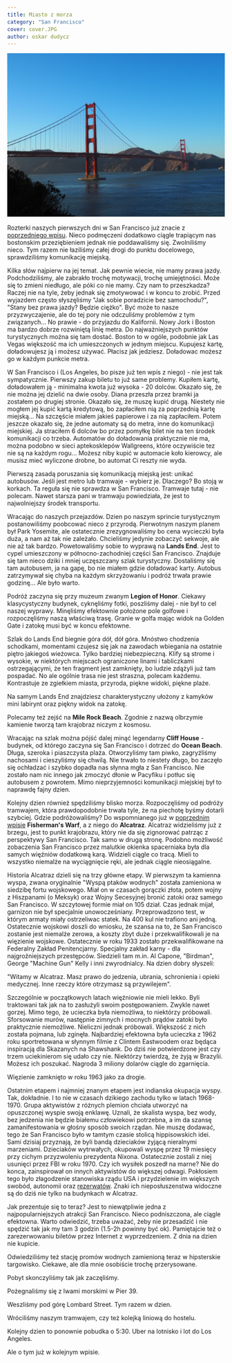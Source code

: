 ```yaml
---
title: Miasto z morza
category: "San Francisco"
cover: cover.JPG
author: oskar dudycz
---
```


![front](cover.JPG)

Rozterki naszych pierwszych dni w San Francisco już znacie z [poprzedniego wpisu](/kwiaty-we-wlosach). Nieco podmęczeni dodatkowo ciągle trapiącym nas bostonskim przeziębieniem jednak nie poddawaliśmy się. Zwolniliśmy nieco. Tym razem nie łaziliśmy całej drogi do punktu docelowego, sprawdziliśmy komunikację miejską.

Kilka słów najpierw na jej temat. Jak pewnie wiecie, nie mamy prawa jazdy. Podchodziliśmy, ale zabrakło trochę motywacji, trochę umiejętności. Może się to zmieni niedługo, ale póki co nie mamy. Czy nam to przeszkadza? Raczej nie na tyle, żeby jednak się zmotywować i w koncu to zrobić. Przed wyjazdem często słyszęliśmy "Jak sobie poradzicie bez samochodu?", "Stany bez prawa jazdy? Będzie ciężko". Być może to nasze przyzwyczajenie, ale do tej pory nie odczuliśmy problemów z tym związanych... No prawie - do przyjazdu do Kalifornii. Nowy Jork i Boston ma bardzo dobrze rozwiniętą linię metra. Do najważniejszych punktów turystycznych można się tam dostać. Boston to w ogóle, podobnie jak Las Vegas większość ma ich umieszczonych w jednym miejscu. Kupujesz kartę, doładowujesz ją i możesz używać. Płacisz jak jedziesz. Doładowac możesz go w każdym punkcie metra.

W San Francisco i (Los Angeles, bo pisze już ten wpis z niego) - nie jest tak sympatycznie. Pierwszy zakup biletu to już same problemy. Kupiłem kartę, doładowałem ją - minimalna kwota już wysoka - 20 dolców. Okazało się, że nie można jej dzielić na dwie osoby. Diana przeszła przez bramki ja zostałem po drugiej stronie. Okazało się, że muszę kupić drugą. Niestety nie mogłem jej kupić kartą kredytową, bo zapłaciłem nią za poprzednią kartę miejską... Na szczęście miałem jakieś papierowe i za nią zapłaciłem. Potem jeszcze okazało się, że jedne automaty są do metra, inne do komunikacji miejskiej. Ja straciłem 6 dolców bo przez pomyłkę bilet nie na ten środek komunikacji co trzeba. Automatów do doładowania praktycznie nie ma, można podobno w sieci aptekosklepów Wallgreens, które oczywiście tez nie są na każdym rogu... Możesz niby kupić w automacie koło kierowcy, ale musisz mieć wyliczone drobne, bo automat Ci reszty nie wyda.

Pierwszą zasadą poruszania się komunikacją miejską jest: unikać autobusów. Jeśli jest metro lub tramwaje - wybierz je. Dlaczego? Bo stoją w korkach. Ta reguła się nie sprawdza w San Francisco. Tramwaje tutaj - nie polecam. Nawet starsza pani w tramwaju powiedziała, że jest to najwolniejszy środek transportu.

Wracając do naszych przejazdów. Dzien po naszym sprincie turystycznym postanowiliśmy poobcować nieco z przyrodą. Pierwotnym naszym planem był Park Yosemite, ale ostatecznie zrezygnowaliśmy bo cena wycieczki była duża, a nam aż tak nie zależało. Chcieliśmy jedynie zobaczyć sekwoje, ale nie aż tak bardzo. Powetowaliśmy sobie to wyprawą na **Lands End**. Jest to cypel umieszczony w północno-zachodniej części San Francisco. Znajduje się tam nieco dziki i mniej uczęszczany szlak turystyczny. Dostaliśmy się tam autobusem, ja na gapę, bo nie miałem gdzie doładować karty. Autobus zatrzymywał się chyba na każdym skrzyżowaniu i podróż trwała prawie godzinę... Ale było warto.

Podróż zaczyna się przy muzeum zwanym **Legion of Honor**. Ciekawy klasycystyczny budynek, cyknęliśmy fotki, poszliśmy dalej - nie był to cel naszej wyprawy. Minęliśmy efektownie położone pole golfowe i rozpoczęliśmy naszą właściwą trasę. Granie w golfa mając widok na Golden Gate i zatokę musi być w koncu efektowne.

Szlak do Lands End biegnie góra dół, dół góra. Mnóstwo chodzenia schodkami, momentami czujesz się jak na zawodach wbiegania na ostatnie piętro jakiegoś wieżowca. Tylko bardziej niebezpieczną. Klify są strome i wysokie, w niektórych miejscach ograniczone linami i tabliczkami ostrzegającymi, że ten fragment jest zamknięty, bo ludzie zdążyli już tam pospadać. No ale ogólnie trasa nie jest straszna, polecam każdemu. Kontrastuje ze zgiełkiem miasta, przyroda, piękne widoki, piękne plaże. 

Na samym Lands End znajdziesz charakterystyczny ułożony z kamyków mini labirynt oraz piękny widok na zatokę. 

Polecamy też zejść na **Mile Rock Beach**. Zgodnie z nazwą olbrzymie kamienie tworzą tam krajobraz niczym z kosmosu.

Wracając na szlak można pójść dalej minąć legendarny **Cliff House** - budynek, od którego zaczyna się San Francisco i dotrzeć do **Ocean Beach**. Długa, szeroka i piaszczysta plaża. Otworzyliśmy tam piwko, zagryźliśmy nachosami i cieszyliśmy się chwilą. Nie trwało to niestety długo, bo zaczęło się ochładzać i szybko dopadła nas słynna mgła z San Francisco. Nie zostało nam nic innego jak zmoczyć dłonie w Pacyfiku i potłuc się autobusem z powrotem. Mimo nieprzyjemności komunikacji miejskiej był to naprawdę fajny dzien.

Kolejny dzien również spędziliśmy blisko morza. Rozpoczęliśmy od podróży tramwajem, która prawdopodobnie trwała tyle, że na piechotę byśmy dotarli szybciej. Gdzie podróżowaliśmy? Do wspomnianego już w [poprzednim wpisie](/kwiaty-we-wlosach) **Fisherman's Warf**, a z niego do **Alcatraz**. Alcatraz widzieliśmy już z brzegu, jest to punkt krajobrazu, który nie da się zignorować patrząc z perspektywy San Francisco. Tak samo w drugą stronę. Podobno możliwość zobaczenia San Francisco przez malutkie okienka spacerniaka była dla samych więźniów dodatkową karą. Widzieli ciągle co tracą. Mieli to wszystko niemalże na wyciągnięcie ręki, ale jednak ciągle nieosiągalne.

Historia Alcatraz dzieli się na trzy główne etapy. W pierwszym ta kamienna wyspa, zwana oryginalnie "Wyspą ptaków wodnych" została zamieniona w siedzibę fortu wojskowego. Miał on w czasach gorączki złota, potem wojny z Hiszpanami (o Meksyk) oraz Wojny Secesyjnej bronić zatoki oraz samego San Francisco. W szczytowej formie miał on 105 dział. Czas jednak mijał, garnizon nie był specjalnie unowocześniany. Przeprowadzono test, w którym armaty miały ostrzeliwac statek. Na 400 kul nie trafiono ani jedną. Ostatecznie wojskowi doszli do wniosku, że szansa na to, że San Francisco zostanie jest niemalże zerowa, a koszty zbyt duże i przekwalifikowali je na więzienie wojskowe. Ostatecznie w roku 1933 zostało przekwalifikowane na Federalny Zakład Penitencjarny. Specjalny zakład karny - dla najgroźniejszych przestępców. Siedzieli tam m.in. Al Capone, "Birdman", George "Machine Gun" Kelly i inni zwyrodnialcy. Na dzien dobry słyszeli:

"Witamy w Alcatraz. Masz prawo do jedzenia, ubrania, schronienia i opieki medycznej. Inne rzeczy które otrzymasz są przywilejem".

Szczególnie w początkowych latach więźniowie nie mieli lekko. Byli traktowani tak jak na to zasłużyli swoim postępowaniem. Zwykle nawet gorzej. Mimo tego, że ucieczka była niemożliwa, to niektórzy próbowali. Sforsowanie murów, następnie zimnych i mocnych prądów zatoki było praktycznie niemożliwe. Nieliczni jednak próbowali. Większość z nich została pojmana, lub zginęła. Najbardziej efektowna była ucieczka z 1962 roku sportretowana w słynnym filmie z Clintem Eastwoodem oraz będąca inspiracją dla Skazanych na Shawshank. Do dziś nie potwierdzone jest czy trzem uciekinierom się udało czy nie. Niektórzy twierdzą, że żyją w Brazylii. Możesz ich poszukać. Nagroda 3 miliony dolarów ciągle do zgarnięcia.

Więzienie zamknięto w roku 1963 jako za drogie. 

Ostatnim etapem i najmniej znanym etapem jest indianska okupacja wyspy. Tak, dokładnie. I to nie w czasach dzikiego zachodu tylko w latach 1968-1970. Grupa aktywistów z różnych plemion chciała utworzyć na opuszczonej wyspie swoją enklawę. Uznali, że skalista wyspa, bez wody, bez jedzenia nie będzie białemu człowiekowi potrzebna, a im da szansę zamanifestowania w głośny sposób swoich rządan. Nie muszę dodawać, tego że San Francisco było w tamtym czasie stolicą hippisowskich idei. Sami dzisiaj przyznają, że byli bandą dzieciaków żyjącą nieralnymi marzeniami. Dzieciaków wytrwałych, okupowali wyspę przez 19 miesięcy przy cichym przyzwoleniu prezydenta Nixona. Ostatecznie zostali z niej usunięci przez FBI w roku 1970. Czy ich wysiłek poszedł na marne? Nie do konca, zainspirował on innych aktywistów do większej odwagi. Pokłosiem tego było złagodzenie stanowiska rządu USA i przydzielenie im większych swobód, autonomii oraz [rezerwatów](/kanion-na-trzy-sposoby). Znaki ich nieposłuszenstwa widoczne są do dziś nie tylko na budynkach w Alcatraz.

Jak prezentuje się to teraz? Jest to niewątpliwie jedna z najpopularniejszych atrakcji San Francisco. Nieco podniszczona, ale ciągle efektowna. Warto odwiedzić, trzeba uważać, żeby nie przesadzić i nie spędzić tak jak my tam 3 godzin (1.5-2h powinny być ok). Pamiętajcie też o zarezerwowaniu biletów przez Internet z wyprzedzeniem. Z dnia na dzien nie kupicie.

Odwiedziliśmy też stację promów wodnych zamienioną teraz w hipsterskie targowisko. Ciekawe, ale dla mnie osobiście trochę przerysowane.

Pobyt skonczyliśmy tak jak zaczęliśmy. 

Pożegnaliśmy się z lwami morskimi w Pier 39.

Weszliśmy pod górę Lombard Street. Tym razem w dzien.

Wróciliśmy naszym tramwajem, czy też kolejką liniową do hostelu.

Kolejny dzien to ponownie pobudka o 5:30. Uber na lotnisko i lot do Los Angeles.

Ale o tym już w kolejnym wpisie.